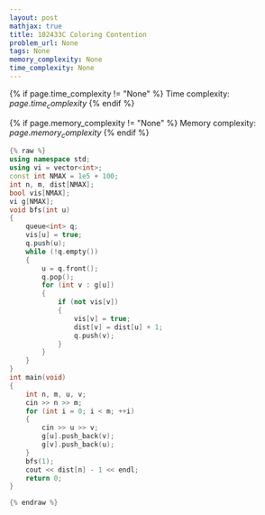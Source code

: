 ```yaml
---
layout: post
mathjax: true
title: 102433C Coloring Contention
problem_url: None
tags: None
memory_complexity: None
time_complexity: None
---
```




{% if page.time_complexity != "None" %}
Time complexity: ${{ page.time_complexity }}$
{% endif %}

{% if page.memory_complexity != "None" %}
Memory complexity: ${{ page.memory_complexity }}$
{% endif %}

```cpp
{% raw %}
using namespace std;
using vi = vector<int>;
const int NMAX = 1e5 + 100;
int n, m, dist[NMAX];
bool vis[NMAX];
vi g[NMAX];
void bfs(int u)
{
    queue<int> q;
    vis[u] = true;
    q.push(u);
    while (!q.empty())
    {
        u = q.front();
        q.pop();
        for (int v : g[u])
        {
            if (not vis[v])
            {
                vis[v] = true;
                dist[v] = dist[u] + 1;
                q.push(v);
            }
        }
    }
}
int main(void)
{
    int n, m, u, v;
    cin >> n >> m;
    for (int i = 0; i < m; ++i)
    {
        cin >> u >> v;
        g[u].push_back(v);
        g[v].push_back(u);
    }
    bfs(1);
    cout << dist[n] - 1 << endl;
    return 0;
}

{% endraw %}
```